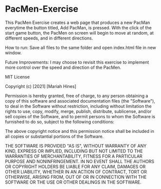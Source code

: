 # PacMen-Exercise

This PacMen Exercise creates a web page that produces a new PacMan everytime the button titled, Add PacMan, is pressed. With the click of the start game button, the PacMen on screen will begin to move at random, at different speeds, and in different directions. 

How to run: Save all files to the same folder and open index.html file in new window.

Future Improvements: I may choose to revisit this exercise to implement more control over the speed and direction of the PacMen. 

MIT License

Copyright (c) [2021] [Mariah Hines]

Permission is hereby granted, free of charge, to any person obtaining a copy
of this software and associated documentation files (the "Software"), to deal
in the Software without restriction, including without limitation the rights
to use, copy, modify, merge, publish, distribute, sublicense, and/or sell
copies of the Software, and to permit persons to whom the Software is
furnished to do so, subject to the following conditions:

The above copyright notice and this permission notice shall be included in all
copies or substantial portions of the Software.

THE SOFTWARE IS PROVIDED "AS IS", WITHOUT WARRANTY OF ANY KIND, EXPRESS OR
IMPLIED, INCLUDING BUT NOT LIMITED TO THE WARRANTIES OF MERCHANTABILITY,
FITNESS FOR A PARTICULAR PURPOSE AND NONINFRINGEMENT. IN NO EVENT SHALL THE
AUTHORS OR COPYRIGHT HOLDERS BE LIABLE FOR ANY CLAIM, DAMAGES OR OTHER
LIABILITY, WHETHER IN AN ACTION OF CONTRACT, TORT OR OTHERWISE, ARISING FROM,
OUT OF OR IN CONNECTION WITH THE SOFTWARE OR THE USE OR OTHER DEALINGS IN THE
SOFTWARE. 
